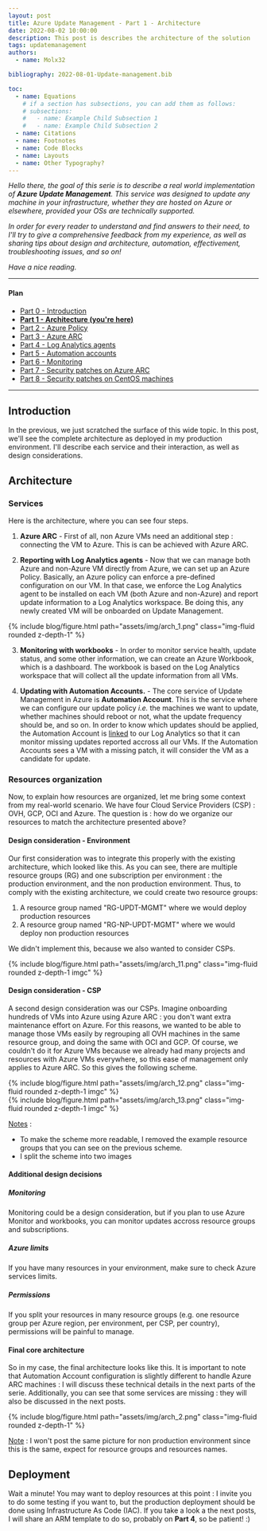 ```yaml
---
layout: post
title: Azure Update Management - Part 1 - Architecture
date: 2022-08-02 10:00:00
description: This post is describes the architecture of the solution
tags: updatemanagement
authors:
  - name: Molx32

bibliography: 2022-08-01-Update-management.bib

toc:
  - name: Equations
    # if a section has subsections, you can add them as follows:
    # subsections:
    #   - name: Example Child Subsection 1
    #   - name: Example Child Subsection 2
  - name: Citations
  - name: Footnotes
  - name: Code Blocks
  - name: Layouts
  - name: Other Typography?
---
```

<i>Hello there, the goal of this serie is to describe a real world implementation of <b>Azure Update Management</b>.
This service was designed to update any machine in your infrastructure, whether they are hosted on Azure or elsewhere,
provided your OSs are technically supported.</i>

<i>In order for every reader to understand and find answers to their need, to I'll try to give a comprehensive feedback from my experience, as well as sharing tips about design and architecture, automation, effectivement, troubleshooting issues, and so on!</i>

<i>Have a nice reading.</i>

***

#### Plan
- [Part 0 - Introduction](/blog/2022/Update-management-00/)
- <b>[Part 1 - Architecture (you're here)](/blog/2022/Update-management-01/)</b>
- [Part 2 - Azure Policy](/blog/2022/Update-management-011/)
- [Part 3 - Azure ARC](/blog/2022/Update-management-02/)
- [Part 4 - Log Analytics agents](/blog/2022/Update-management-03/)
- [Part 5 - Automation accounts](/blog/2023/Update-management-04/)
- [Part 6 - Monitoring](/blog/2023/Update-management-05/)
- [Part 7 - Security patches on Azure ARC](/blog/2023/Update-management-06/)
- [Part 8 - Security patches on CentOS machines](/blog/2023/Update-management-07/)

***

## Introduction
In the previous, we just scratched the surface of this wide topic. In this post, we'll see the complete architecture as deployed in my production environment. I'll describe each service and their interaction, as well as design considerations.

## Architecture
### Services
Here is the architecture, where you can see four steps.
1. <b>Azure ARC</b> - First of all, non Azure VMs need an additional step : connecting the VM to Azure. This is can be achieved with Azure ARC.

2. <b>Reporting with Log Analytics agents</b> - Now that we can manage both Azure and non-Azure VM directly from Azure, we can set up an Azure Policy. Basically, an Azure policy can enforce a pre-defined configuration on our VM. In that case, we enforce the Log Analytics agent to be installed on each VM (both Azure and non-Azure) and report update information to a Log Analytics workspace. Be doing this, any newly created VM will be onboarded on Update Management.

<div class="col-sm mt-3 mt-md-0">
  {% include blog/figure.html path="assets/img/arch_1.png" class="img-fluid rounded z-depth-1" %}
</div>

3. <b>Monitoring with workbooks</b> - In order to monitor service health, update status, and some other information, we can create an Azure Workbook, which is a dashboard. The workbook is based on the Log Analytics workspace that will collect all the update information from all VMs.

4. <b>Updating with Automation Accounts.</b> - The core service of Update Management in Azure is <b>Automation Account</b>. This is the service where we can configure our update policy <i>i.e.</i> the machines we want to update, whether machines should reboot or not, what the update frequency should be, and so on. In order to know which updates should be applied, the Automation Account is <u>linked</u> to our Log Analytics so that it can monitor missing updates reported accross all our VMs. If the Automation Accounts sees a VM with a missing patch, it will consider the VM as a candidate for update.

### Resources organization
Now, to explain how resources are organized, let me bring some context from my real-world scenario. We have four Cloud Service Providers (CSP) : OVH, GCP, OCI and Azure. The question is : how do we organize our resources to match the architecture presented above?

#### Design consideration - Environment
Our first consideration was to integrate this properly with the existing architecture, which looked like this. As you can see, there are multiple resource groups (RG) and one subscription per environment : the production environment, and the non production environment. Thus, to comply with the existing architecture, we could create two resource groups:
1. A resource group named "RG-UPDT-MGMT" where we would deploy production resources
2. A resource group named "RG-NP-UPDT-MGMT" where we would deploy non production resources

We didn't implement this, because we also wanted to consider CSPs.

<div class="col-sm mt-3 mt-md-0">
  {% include blog/figure.html path="assets/img/arch_11.png" class="img-fluid rounded z-depth-1 imgc" %}
</div>

#### Design consideration - CSP
A second design consideration was our CSPs. Imagine onboarding hundreds of VMs into Azure using Azure ARC : you don't want extra maintenance effort on Azure. For this reasons, we wanted to be able to manage those VMs easily by regrouping all OVH machines in the same resource group, and doing the same with OCI and GCP. Of course, we couldn't do it for Azure VMs because we already had many projects and resources with Azure VMs everywhere, so this ease of management only applies to Azure ARC. So this gives the following scheme.

<div class="col-sm mt-3 mt-md-0">
  {% include blog/figure.html path="assets/img/arch_12.png" class="img-fluid rounded z-depth-1 imgc" %}
</div>

<div class="col-sm mt-3 mt-md-0">
  {% include blog/figure.html path="assets/img/arch_13.png" class="img-fluid rounded z-depth-1 imgc" %}
</div>

<u>Notes</u> :
- To make the scheme more readable, I removed the example resource groups that you can see on the previous scheme.
- I split the scheme into two images

#### Additional design decisions
##### Monitoring
Monitoring could be a design consideration, but if you plan to use Azure Monitor and workbooks, you can monitor updates accross resource groups and subscriptions.

##### Azure limits
If you have many resources in your environment, make sure to check Azure services limits.

##### Permissions
If you split your resources in many resource groups (e.g. one resource group per Azure region, per environment, per CSP, per country), permissions will be painful to manage.

#### Final core architecture
So in my case, the final architecture looks like this. It is important to note that Automation Account configuration is slightly different to handle Azure ARC machines : I will discuss these technical details in the next parts of the serie. Additionally, you can see that some services are missing : they will also be discussed in the next posts.

<div class="col-sm mt-3 mt-md-0">
  {% include blog/figure.html path="assets/img/arch_2.png" class="img-fluid rounded z-depth-1" %}
</div>

<u>Note</u> : I won't post the same picture for non production environment since this is the same, expect for resource groups and resources names.

## Deployment
Wait a minute! You may want to deploy resources at this point : I invite you to do some testing if you want to, but the production deployment should be done using Infrastructure As Code (IAC). If you take a look a the next posts, I will share an ARM template to do so, probably on <b>Part 4</b>, so be patient! :)